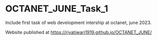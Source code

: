 # OCTANET_JUNE_Task_1
Include first task of web development intership at octanet, june 2023.

Website published at https://riyatiwari1919.github.io/OCTANET_JUNE/
